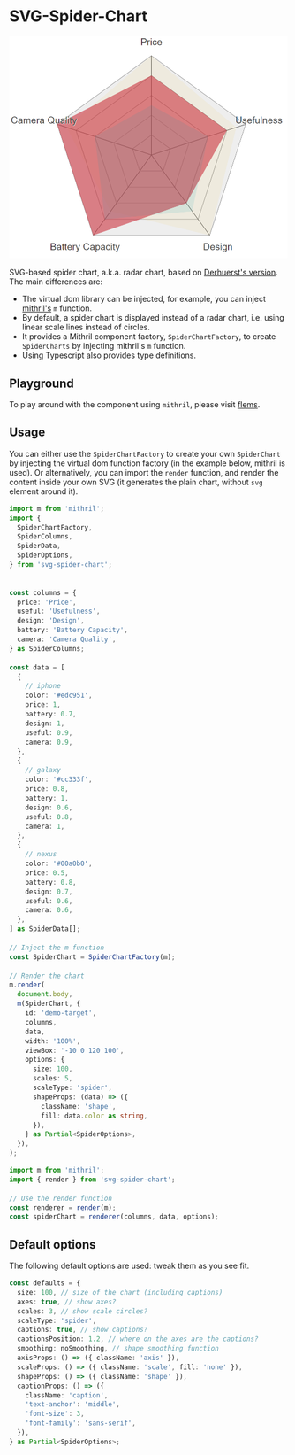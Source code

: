 # SVG-Spider-Chart

![SVG spider chart](img/svg-spider-chart.png)

SVG-based spider chart, a.k.a. radar chart, based on [Derhuerst's version](https://github.com/derhuerst/svg-radar-chart). The main differences are:

- The virtual dom library can be injected, for example, you can inject [mithril's](mithriljs.org) `m` function.
- By default, a spider chart is displayed instead of a radar chart, i.e. using linear scale lines instead of circles.
- It provides a Mithril component factory, `SpiderChartFactory`, to create `SpiderCharts` by injecting mithril's `m` function.
- Using Typescript also provides type definitions.

## Playground

To play around with the component using `mithril`, please visit [flems](https://flems.io/#0=N4IgzgpgNhDGAuEAmIBcIB08wgDQgDMBLGHVAbVADsBDAWwjU2zxFgHsrEumi6AHdgCd4AAmAAdKqNEBlfkSQQhAYQAWNEQDEaCYQE9cUmfMXKV7KAFc6VMEelyFSoQBEa8Gg5PPlAeX54Ik57KQBfUQIhdjpRAHIwADcAcwBaMF8hVNgNETiAbikpDjsxDmtbMFEAXnFjUX4hIlgIVHiABSaWuO9RK0gCKyg2uIBVAaGqCDAwHvqlMCJkqhHXaaWqOccAIw9EIX0RgCE95X1RFRp+XSJ4fS2ZWHplGhHLhiEaUQBFKxooW73BwRGhVUwuCwVOyFKjFEJiJAeL61cj1SSOGQAekxoiI-DUnAg9UelmEIwAxMhYABOACsAEYHjIGl1WqJ6b0ZLt4PtDqIAAwYADsnNECw2bQ5xL6E2GAow1NFTw+r3livqYV66OZomxomS-xoAA99NLymT4uTYLAAMx2ghMmSNZpswUADlF3N5ktF4uWbUFADZRf0IIM5e6lc9Pj6NVrpXqpkb+mbSUIKfz+TR+dt+Y6WS6AxhaZ7Tgcix7pX6VvKRdLQ+Gi8GzdHVUHepqpABdUSgpxmNxI8hdmFSPUASSoACs4GJ4GoIKJYoMqAhgrDV-D+xDcmJauDzLudHoDgAKOgASlHVD1ACUIFQXKJ54ucpp4FI6BghA+XKf5uwsA2A+8AYNs7BIIY9R0KeB6qLuuB1BiuJICMSh0OwqSeEIyQQPA+blDYdi+kiooAO6KPOIz0pmACk+aJEQEBkUc7BGiMqQ0QK7IAEz8uymb5uwgTrmAbTajqoiLAAXmyNH8qKMhgE8pBtCW0pKSpEAACr6PwbIJJk+ZKRo+mdMJYmiKeiKeBeNQAHxWRJkmiLAUCgmAAByzwjGApkQMZzLEFAco2TQGDmkIvZVGA8BNFQySKaIYQXqKIJVO075EP8AA8cEBEEIT2R2qVSFerCQDAa4hEwAAsbqoPyICatQzxMBFMysCU3DwEw4GQUhMh0JoyREDW-Iwk6NBIEgY3JAGk2RJw8CpAQ9AkHyYA0HY6TKEQBCLQQy2pGREBLGo8BtDamaLZiABUrlpm0ZFqLcED5KId2YvU93wBB7BtGA+ixRAsRbTtkBNAQS1cF99RHVw6RELJkr8rStEwmERRUOS6HsINDTTbNCVtDxP6xPS5OLbssAANbJNEViPtkT2iOSBD8hzHOY9juOg5h2G4WIEkUUgVECfyGPQcaJ2UWoqOSzzON41hI14aIGDGkQVQSbF0S02y5K0sbi16+wBuy2L8vyjxSt8xhqs4erGDKf8i4ScFcqUhA731GbBttOS1LB6bcXmxAlvi4KtvhFI9sC2rYgu-5BOe6kwk3HcRY2qH+sR6LUfFnbKuC3hqAEokyga35Vzu-DJBQOn1ywICRb0sX-OO0L1f+eX7CV0IDjx13ZcV1Xye133A+pw3TeZ3yQYdw7pdJ08ImcKnx0yWytX8Eah0N4HtXH4dx2nedl2iFQwjDVAi2IEaK010g7BkZKe-sh--HswQB2x1QFVoCzlEkwekgZUD0lqs1Ls+AARUFpmQSgIBaAMCYEkNIGQBzZF3KwKwQgoBMAuvAfgYlsRM34PTCKMRMToPSJkbB74AAC0cMD8kxLNWKmIxpKCNBgGwSAMBThwPgO4+k0GwCaIEZquBWqoPQHQW4agmgEPwHggh6AiEkNQGQqgFDkhULoJiBR85lGMJ4qwjAtUjGKOURgBRVBBHCJAKIxg6BlKSN6mELsYQgA).

## Usage

You can either use the `SpiderChartFactory` to create your own `SpiderChart` by injecting the virtual dom function factory (in the example below, mithril is used). Or alternatively, you can import the `render` function, and render the content inside your own SVG (it generates the plain chart, without `svg` element around it).

```ts
import m from 'mithril';
import {
  SpiderChartFactory,
  SpiderColumns,
  SpiderData,
  SpiderOptions,
} from 'svg-spider-chart';


const columns = {
  price: 'Price',
  useful: 'Usefulness',
  design: 'Design',
  battery: 'Battery Capacity',
  camera: 'Camera Quality',
} as SpiderColumns;

const data = [
  {
    // iphone
    color: '#edc951',
    price: 1,
    battery: 0.7,
    design: 1,
    useful: 0.9,
    camera: 0.9,
  },
  {
    // galaxy
    color: '#cc333f',
    price: 0.8,
    battery: 1,
    design: 0.6,
    useful: 0.8,
    camera: 1,
  },
  {
    // nexus
    color: '#00a0b0',
    price: 0.5,
    battery: 0.8,
    design: 0.7,
    useful: 0.6,
    camera: 0.6,
  },
] as SpiderData[];

// Inject the m function
const SpiderChart = SpiderChartFactory(m);

// Render the chart
m.render(
  document.body,
  m(SpiderChart, {
    id: 'demo-target',
    columns,
    data,
    width: '100%',
    viewBox: '-10 0 120 100',
    options: {
      size: 100,
      scales: 5,
      scaleType: 'spider',
      shapeProps: (data) => ({
        className: 'shape',
        fill: data.color as string,
      }),
    } as Partial<SpiderOptions>,
  }),
);
```

```ts
import m from 'mithril';
import { render } from 'svg-spider-chart';

// Use the render function
const renderer = render(m);
const spiderChart = renderer(columns, data, options);
```

## Default options

The following default options are used: tweak them as you see fit.

```ts
const defaults = {
  size: 100, // size of the chart (including captions)
  axes: true, // show axes?
  scales: 3, // show scale circles?
  scaleType: 'spider',
  captions: true, // show captions?
  captionsPosition: 1.2, // where on the axes are the captions?
  smoothing: noSmoothing, // shape smoothing function
  axisProps: () => ({ className: 'axis' }),
  scaleProps: () => ({ className: 'scale', fill: 'none' }),
  shapeProps: () => ({ className: 'shape' }),
  captionProps: () => ({
    className: 'caption',
    'text-anchor': 'middle',
    'font-size': 3,
    'font-family': 'sans-serif',
  }),
} as Partial<SpiderOptions>;
```
